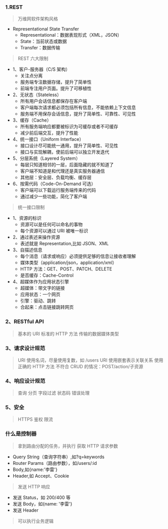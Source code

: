### 1.REST

> 万维网软件架构风格

- Representational State Transfer
  - Representational：数据表现形式（XML，JSON）
  - State：当前状态或数据
  - Transfer：数据传输

> REST 六大限制

- 1、客户-服务器（C/S 架构）
  - 关注点分离
  - 服务端专注数据存储，提升了简单性
  - 前端专注用户页面。提升了可移植性
- 2、无状态（Stateless）
  - 所有用户会话信息都保存在客户端
  - 客户端每次请求都必须包括所有信息，不能依赖上下文信息
  - 服务端不用保存会话信息，提升了简单性、可靠性、可见性
- 3、缓存（Cache）
  - 所有服务端响应都要被标识为可缓存或者不可缓存
  - 减少前后端交互，提升了性能
- 4、统一接口（Uniform Interface）
  - 接口设计尽可能统一通用，提升了简单性、可见性
  - 接口与实现解耦，使前后端可以独立开发迭代
- 5、分层系统（Layered System）
  - 每层只知道相邻的一层，后面隐藏的就不知道了
  - 客户端不知道是和代理还是真实服务器通信
  - 其他层：安全层、负载均衡、缓存层
- 6、按需代码（Code-On-Demand 可选）
  - 客户端可以下载运行服务端传来的代码
  - 通过减少一些功能，简化了客户端

> 统一接口限制

- 1、资源的标识
  - 资源可以是任何可以命名的事物
  - 每个资源可以通过 URI 被唯一标识
- 2、通过表述来操作资源
  - 表述就是 Representation,比如 JSON、XML
- 3、自描述信息
  - 每个消息（请求或响应）必须提供足够的信息让接收者理解
  - 媒体类型（application/json，application/xml）
  - HTTP 方法：GET、POST、PATCH、DELETE
  - 是否缓存：Cache-Control
- 4、超媒体作为应用状态引擎
  - 超媒体：带文字的链接
  - 应用状态：一个网页
  - 引擎：驱动、跳转
  - 合起来：点击链接跳转网页

### 2、RESTful API

> 基本的 URI
> 标准的 HTTP 方法
> 传输的数据媒体类型

### 3、请求设计规范

> URI 使用名词，尽量使用复数，如 /users
> URI 使用嵌套表示关联关系
> 使用正确的 HTTP 方法
> 不符合 CRUD 的情况：POST/action/子资源

### 4、响应设计规范

> 查询
> 分页
> 字段过滤
> 状态码
> 错误处理

### 5、安全

> HTTPS
> 鉴权
> 限流

### 什么是控制器

> 拿到路由分配的任务，并执行
> 获取 HTTP 请求参数

- Query String（查询字符串）,如?q=keywords
- Router Params（路由参数），如/users/:id
- Body,如{name:'李雷'}
- Header,如 Accept、Cookie

> 发送 HTTP 响应

- 发送 Status，如 200/400 等
- 发送 Body，如{name: '李雷'}
- 发送 Header

> 可以执行业务逻辑
